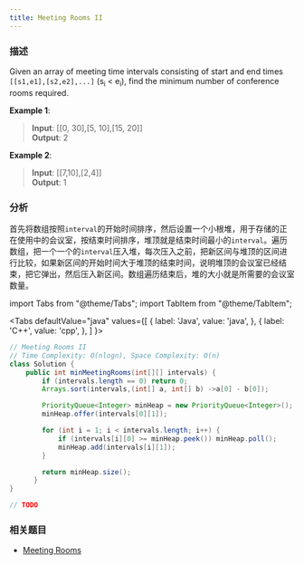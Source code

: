 ```yaml
---
title: Meeting Rooms II
---
```


### 描述

Given an array of meeting time intervals consisting of start and end times `[[s1,e1],[s2,e2],...]` (s<sub>i</sub> < e<sub>i</sub>), find the minimum number of conference rooms required.

**Example 1**:

> **Input**: [[0, 30],[5, 10],[15, 20]]  
> **Output**: 2

**Example 2**:

> **Input**: [[7,10],[2,4]]  
> **Output**: 1

### 分析

首先将数组按照`interval`的开始时间排序，然后设置一个小根堆，用于存储的正在使用中的会议室，按结束时间排序，堆顶就是结束时间最小的`interval`。遍历数组，把一个一个的`interval`压入堆，每次压入之前，把新区间与堆顶的区间进行比较，如果新区间的开始时间大于堆顶的结束时间，说明堆顶的会议室已经结束，把它弹出，然后压入新区间。数组遍历结束后，堆的大小就是所需要的会议室数量。

import Tabs from "@theme/Tabs";
import TabItem from "@theme/TabItem";

<Tabs
defaultValue="java"
values={[
{ label: 'Java', value: 'java', },
{ label: 'C++', value: 'cpp', },
]
}>
<TabItem value="java">

```java
// Meeting Rooms II
// Time Complexity: O(nlogn), Space Complexity: O(n)
class Solution {
    public int minMeetingRooms(int[][] intervals) {
        if (intervals.length == 0) return 0;
        Arrays.sort(intervals,(int[] a, int[] b) ->a[0] - b[0]);

        PriorityQueue<Integer> minHeap = new PriorityQueue<Integer>();
        minHeap.offer(intervals[0][1]);

        for (int i = 1; i < intervals.length; i++) {
            if (intervals[i][0] >= minHeap.peek()) minHeap.poll();
            minHeap.add(intervals[i][1]);
        }

        return minHeap.size();
      }
}
```

</TabItem>
<TabItem value="cpp">

```cpp
// TODO
```

</TabItem>
</Tabs>

### 相关题目

- [Meeting Rooms](../../linear-list/array/meeting-rooms.md)
